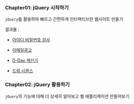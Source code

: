 <h3> Chapter01: jQuery 시작하기 </h3>

`jQuery`를 활용하여 빠르고 간편하게 인터랙티브한 웹사이트 만들기

결과물 :

- [아이디 비밀번호 검사](https://sincerity.tistory.com/150)

- [이메일광고](https://sincerity.tistory.com/155)

- [D-Day 계산기](https://sincerity.tistory.com/156)

- [드럼 시퀀스](https://sincerity.tistory.com/165)

<h3> Chapter02: jQuery 활용하기 </h3>

`jQuery`의 기능에 대해 더 상세히 알아보고 웹 애플리케이션 만들어보기




